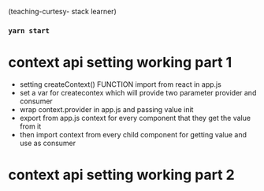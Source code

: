 
(teaching-curtesy- stack learner)
### `yarn start`

# context api setting working part 1
- setting createContext() FUNCTION import from react in app.js
- set  a var for createcontex which will provide two parameter provider and consumer
- wrap context.provider in app.js and passing value init
- export from app.js context for every component that they get the value from it
- then import context from every child component for getting value and use as consumer

# context api setting working part 2